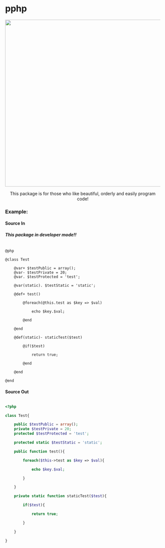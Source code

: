# pphp

<p align="center">
	<img src="https://lh3.googleusercontent.com/fgWad7OjuLD0eeDNooyDX98BsDmywtA3p2bw-_rO6BzUOawdCimzc8aYgJ64-XhME8N7-pb6Fu7O7_UalnGQZAlmZGWUM_-OaZiaDWjbJjs3N-JUpOpM8mPwNDezuxVVp0Y7NmuNR9GEm3vKREV4gTAmoG4MdY6L3s--XhXR3Oj4h6j6CGksITBgueYgzlyBxVQtg1S1Ox1mKFkIHRmKKhYJOS9dnA4L3HKf5yAkqneYA42K0KjZbyzSW2cEdSPqIr3TcX4_eXsKq-GLjW8i5bQZO4sKiub7fb9yaok-5QGOP8f3_AoDylgmIAhsXZmbHd5hxRVivEZMuAr_FEq5stoMW0o3E-oFC8lN150O2ovzOSSZ48sv6xPISxWMRpGKLq0G_aglFwGZAtvhlLZ_pVibv-BDyrirPqihv3TTRAlba-DVPJjKZKjk9URZuUm6Dtt_I5pZlLDa_de8cBplGfpz9qJYvehNL3OXNeLRx4Y8EKLsHshlaYXT513ft7xqirXvrsL8xL2xgOnrRn_1tzKp4eIU-BrI6pXosDuZ8yJYEMxz-LyRFyP6HrhPXHyr0AIZs_bzfpfUO5vpUZzXBFYlcSeV_obQQUW5rlY=w900-h490-no" width="540">
</p>

<p align="center">
	This package is for those who like beautiful, orderly and easily program code!
</p>

### Example:

#### Source In
##### This package in developer mode!!

```

@php

@class Test

	@var+ $testPublic = array();
	@var- $testPrivate = 20;
	@var. $testProtected = 'test';

	@var(static). $testStatic = 'static';

	@def+ test()

		@foreach(@this.test as $key => $val)

			echo $key.$val;

		@end

	@end

	@def(static)- staticTest($test)

		@if($test)

			return true;

		@end

	@end

@end

```

#### Source Out

```php

<?php

class Test{

	public $testPublic = array();
	private $testPrivate = 20;
	protected $testProtected = 'test';

	protected static $testStatic = 'static';

	public function test(){

		foreach($this->test as $key => $val){

			echo $key.$val;

		}

	}

	private static function staticTest($test){

		if($test){

			return true;

		}

	}

}

```

